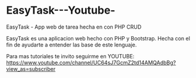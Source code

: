 # EasyTask---Youtube-
EasyTask - App web de tarea hecha en con PHP CRUD

EasyTask es una aplicacion web hecho con PHP y Bootstrap.
Hecha con el fin de ayudarte a entender las base de este lenguaje.

Para mas tutoriales te invito seguirme en 
YOUTUBE:
https://www.youtube.com/channel/UC64sJ7GcmZ2td14AMQAdbBg?view_as=subscriber

